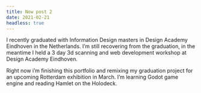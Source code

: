 ```yaml
---
title: Now post 2
date: 2021-02-21
headless: true
---
```


I recently graduated with Information Design masters in Design Academy Eindhoven in the Netherlands. I’m still recovering from the graduation, in the meantime I held a 3 day 3d scanning and web development workshop at Design Academy Eindhoven.

Right now i’m finishing this portfolio and remixing my graduation project for an upcoming Rotterdam exhibition in March. I’m learning Godot game engine and reading Hamlet on the Holodeck.


